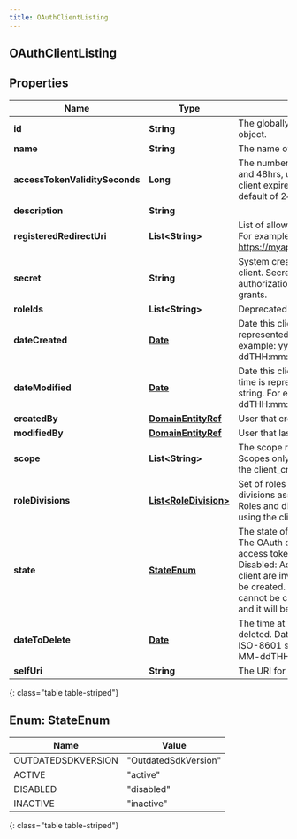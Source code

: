 ```yaml
---
title: OAuthClientListing
---
```


## OAuthClientListing

## Properties

| Name                           | Type                                                                 | Description                                                                                                                                                                                                                                                                                                | Notes      |
| ------------------------------ | -------------------------------------------------------------------- | ---------------------------------------------------------------------------------------------------------------------------------------------------------------------------------------------------------------------------------------------------------------------------------------------------------- | ---------- |
| **id**                         | <!----><!---->**String**<!---->                                      | The globally unique identifier for the object.                                                                                                                                                                                                                                                             | [optional] |
| **name**                       | <!----><!---->**String**<!---->                                      | The name of the OAuth client.                                                                                                                                                                                                                                                                              |            |
| **accessTokenValiditySeconds** | <!----><!---->**Long**<!---->                                        | The number of seconds, between 5mins and 48hrs, until tokens created with this client expire. If this field is omitted, a default of 24 hours will be applied.                                                                                                                                             | [optional] |
| **description**                | <!----><!---->**String**<!---->                                      |                                                                                                                                                                                                                                                                                                            | [optional] |
| **registeredRedirectUri**      | <!----><!---->**List&lt;String&gt;**<!---->                          | List of allowed callbacks for this client. For example: https://myap.example.com/auth/callback                                                                                                                                                                                                             | [optional] |
| **secret**                     | <!----><!---->**String**<!---->                                      | System created secret assigned to this client. Secrets are required for code authorization and client credential grants.                                                                                                                                                                                   | [optional] |
| **roleIds**                    | <!----><!---->**List&lt;String&gt;**<!---->                          | Deprecated. Use roleDivisions instead.                                                                                                                                                                                                                                                                     | [optional] |
| **dateCreated**                | <!----><!---->[**Date**](Date.md)<!---->                             | Date this client was created. Date time is represented as an ISO-8601 string. For example: yyyy-MM-ddTHH:mm:ss[.mmm]Z                                                                                                                                                                                      | [optional] |
| **dateModified**               | <!----><!---->[**Date**](Date.md)<!---->                             | Date this client was last modified. Date time is represented as an ISO-8601 string. For example: yyyy-MM-ddTHH:mm:ss[.mmm]Z                                                                                                                                                                                | [optional] |
| **createdBy**                  | <!----><!---->[**DomainEntityRef**](DomainEntityRef.md)<!---->       | User that created this client                                                                                                                                                                                                                                                                              | [optional] |
| **modifiedBy**                 | <!----><!---->[**DomainEntityRef**](DomainEntityRef.md)<!---->       | User that last modified this client                                                                                                                                                                                                                                                                        | [optional] |
| **scope**                      | <!----><!---->**List&lt;String&gt;**<!---->                          | The scope requested by this client. Scopes only apply to clients not using the client_credential grant                                                                                                                                                                                                     | [optional] |
| **roleDivisions**              | <!----><!---->[**List&lt;RoleDivision&gt;**](RoleDivision.md)<!----> | Set of roles and their corresponding divisions associated with this client. Roles and divisions only apply to clients using the client_credential grant                                                                                                                                                    | [optional] |
| **state**                      | [**StateEnum**](#StateEnum)<!---->                                   | The state of the OAuth client. Active: The OAuth client can be used to create access tokens. This is the default state. Disabled: Access tokens created by the client are invalid and new ones cannot be created. Inactive: Access tokens cannot be created with this OAuth client and it will be deleted. | [optional] |
| **dateToDelete**               | <!----><!---->[**Date**](Date.md)<!---->                             | The time at which this client will be deleted. Date time is represented as an ISO-8601 string. For example: yyyy-MM-ddTHH:mm:ss[.mmm]Z                                                                                                                                                                     | [optional] |
| **selfUri**                    | <!----><!---->**String**<!---->                                      | The URI for this object                                                                                                                                                                                                                                                                                    | [optional] |

{: class="table table-striped"}

<a name="StateEnum"></a>

## Enum: StateEnum

| Name               | Value                          |
| ------------------ | ------------------------------ |
| OUTDATEDSDKVERSION | &quot;OutdatedSdkVersion&quot; |
| ACTIVE             | &quot;active&quot;             |
| DISABLED           | &quot;disabled&quot;           |
| INACTIVE           | &quot;inactive&quot;           |

{: class="table table-striped"}
